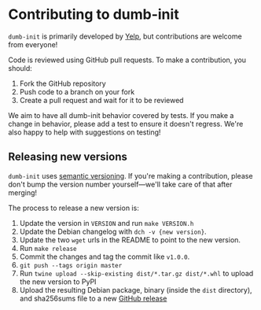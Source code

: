 Contributing to dumb-init
========

`dumb-init` is primarily developed by [Yelp](https://yelp.github.io/), but
contributions are welcome from everyone!

Code is reviewed using GitHub pull requests. To make a contribution, you should:

1. Fork the GitHub repository
2. Push code to a branch on your fork
3. Create a pull request and wait for it to be reviewed

We aim to have all dumb-init behavior covered by tests. If you make a change in
behavior, please add a test to ensure it doesn't regress. We're also happy to
help with suggestions on testing!


## Releasing new versions

`dumb-init` uses [semantic versioning](http://semver.org/). If you're making a
contribution, please don't bump the version number yourself—we'll take care
of that after merging!

The process to release a new version is:

1. Update the version in `VERSION` and run `make VERSION.h`
2. Update the Debian changelog with `dch -v {new version}`.
3. Update the two `wget` urls in the README to point to the new version.
4. Run `make release`
5. Commit the changes and tag the commit like `v1.0.0`.
6. `git push --tags origin master`
7. Run `twine upload --skip-existing dist/*.tar.gz dist/*.whl` to upload the
   new version to PyPI
8. Upload the resulting Debian package, binary (inside the `dist` directory),
   and sha256sums file to a new [GitHub
   release](https://github.com/Yelp/dumb-init/releases)
